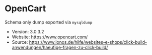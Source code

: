 # OpenCart

Schema only dump exported via `mysqldump`

- Version: 3.0.3.2
- Website: https://www.opencart.com/
- Source: https://www.ionos.de/hilfe/websites-e-shops/click-build-anwendungen/haeufige-fragen-zu-click-build/
